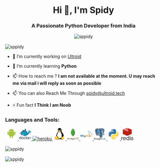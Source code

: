 <h1 align="center">Hi 👋, I'm Spidy</h1>
<h3 align="center">A Passionate Python Developer from India</h3>

<p align="center"> <img src="https://komarev.com/ghpvc/?username=sppidy&label=Profile%20views&color=0e75b6&style=flat" alt="sppidy" /> </p>

<p><img align="center" src="https://github-profile-trophy.vercel.app/?username=ryo-ma&theme=dracula" alt="sppidy" /></p>

- 🔭 I’m currently working on [Ultroid](https://github.com/TeamUltroid/Ultroid)

- 🌱 I’m currently learning **Python**

- 📫 How to reach me ? **I am not available at the moment. U may reach me via mail i will reply as soon as possible**

- 📫 You can also Reach Me Through spidy@ultroid.tech

- ⚡ Fun fact **I Think I am Noob**


<h3 align="left">Languages and Tools:</h3>
<p align="left"> <a href="https://developer.android.com" target="_blank"> <img src="https://raw.githubusercontent.com/devicons/devicon/master/icons/android/android-original-wordmark.svg" alt="android" width="40" height="40"/> </a> <a href="https://www.docker.com/" target="_blank"> <img src="https://raw.githubusercontent.com/devicons/devicon/master/icons/docker/docker-original-wordmark.svg" alt="docker" width="40" height="40"/> </a> <a href="https://heroku.com" target="_blank"> <img src="https://www.vectorlogo.zone/logos/heroku/heroku-icon.svg" alt="heroku" width="40" height="40"/> </a> <a href="https://www.linux.org/" target="_blank"> <img src="https://raw.githubusercontent.com/devicons/devicon/master/icons/linux/linux-original.svg" alt="linux" width="40" height="40"/> </a> <a href="https://www.mongodb.com/" target="_blank"> <img src="https://raw.githubusercontent.com/devicons/devicon/master/icons/mongodb/mongodb-original-wordmark.svg" alt="mongodb" width="40" height="40"/> </a> <a href="https://www.mysql.com/" target="_blank"> <img src="https://raw.githubusercontent.com/devicons/devicon/master/icons/mysql/mysql-original-wordmark.svg" alt="mysql" width="40" height="40"/> </a> <a href="https://www.postgresql.org" target="_blank"> <img src="https://raw.githubusercontent.com/devicons/devicon/master/icons/postgresql/postgresql-original-wordmark.svg" alt="postgresql" width="40" height="40"/> </a> <a href="https://www.python.org" target="_blank"> <img src="https://raw.githubusercontent.com/devicons/devicon/master/icons/python/python-original.svg" alt="python" width="40" height="40"/> </a> <a href="https://redis.io" target="_blank"> <img src="https://raw.githubusercontent.com/devicons/devicon/master/icons/redis/redis-original-wordmark.svg" alt="redis" width="40" height="40"/> </a> </p>

<p><img align="center" src="https://github-readme-stats.vercel.app/api?username=sppidy&show_icons=true&theme=midnight-purple" alt="sppidy" /></p>

<p><img align="center" src="https://github-readme-stats.vercel.app/api/top-langs/?username=sppidy&layout=compact&theme=radical&show_icons=true" alt="sppidy" /></p>

